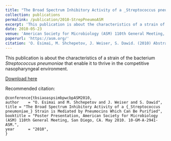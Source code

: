 ```yaml
---
title: "The Broad Spectrum Inhibitory Activity of a _Streptococcus pneumoniae_ Strain is Mediated by Pneumocins Which Can Be Purified"
collection: publications
permalink: /publication/2010-StrepPneumoASM
excerpt: 'This publication is about the characteristics of a strain of the bacterium _Streptococcus pneumoniae_ that enable it to thrive in the competitive nasopharyngeal environment.'
date: 2010-05-23
venue: 'American Society for Microbiology (ASM) 110th General Meeting, San Diego, CA. May 2010. 10-GM-A-2941-ASM. May 23-27'
paperurl: 'https://asm.org/'
citation: 'O. Esimai, M. Shchepetov, J. Weiser, S. Dawid. (2010) Abstract. “The Broad Spectrum Inhibitory Activity of a _Streptococcus pneumoniae_ Strain is Mediated by Pneumocins Which Can Be Purified.” American Society for Microbiology (ASM) 110th General Meeting, San Diego, CA. May 2010. 10-GM-A-2941-ASM.'
---
```

This publication is about the characteristics of a strain of the bacterium _Streptococcus pneumoniae_ that enable it to thrive in the competitive nasopharyngeal environment.

[Download here](https://asm.org/)

Recommended citation: 

    @conference{tbsiaoaspsimbpwcbpASM2010,
    author    = "O. Esimai and M. Shchepetov and J. Weiser and S. Dawid",
    title = "The Broad Spectrum Inhibitory Activity of a {_Streptococcus pneumoniae_} Strain is Mediated by Pneumocins Which Can Be Purified",
    booktitle = "Poster Presentation, American Society for Microbiology (ASM) 110th General Meeting, San Diego, CA. May 2010. 10-GM-A-2941-ASM.",
    year      = "2010",
    }

